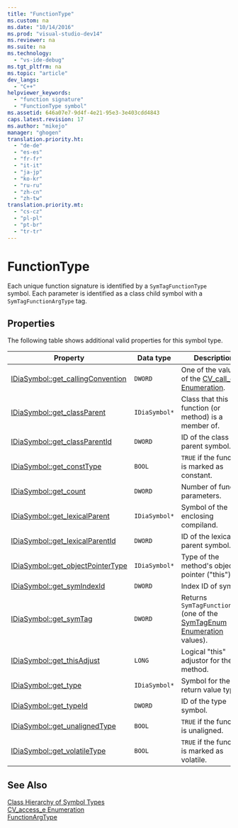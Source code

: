 ```yaml
---
title: "FunctionType"
ms.custom: na
ms.date: "10/14/2016"
ms.prod: "visual-studio-dev14"
ms.reviewer: na
ms.suite: na
ms.technology: 
  - "vs-ide-debug"
ms.tgt_pltfrm: na
ms.topic: "article"
dev_langs: 
  - "C++"
helpviewer_keywords: 
  - "function signature"
  - "FunctionType symbol"
ms.assetid: 646a07e7-9d4f-4e21-95e3-3e403cdd4843
caps.latest.revision: 17
ms.author: "mikejo"
manager: "ghogen"
translation.priority.ht: 
  - "de-de"
  - "es-es"
  - "fr-fr"
  - "it-it"
  - "ja-jp"
  - "ko-kr"
  - "ru-ru"
  - "zh-cn"
  - "zh-tw"
translation.priority.mt: 
  - "cs-cz"
  - "pl-pl"
  - "pt-br"
  - "tr-tr"
---
```

# FunctionType
Each unique function signature is identified by a `SymTagFunctionType` symbol. Each parameter is identified as a class child symbol with a `SymTagFunctionArgType` tag.  
  
## Properties  
 The following table shows additional valid properties for this symbol type.  
  
|Property|Data type|Description|  
|--------------|---------------|-----------------|  
|[IDiaSymbol::get_callingConvention](../debugger/idiasymbol--get_callingconvention.md)|`DWORD`|One of the values of the [CV_call_e Enumeration](../debugger/cv_call_e.md).|  
|[IDiaSymbol::get_classParent](../debugger/idiasymbol--get_classparent.md)|`IDiaSymbol*`|Class that this function (or method) is a member of.|  
|[IDiaSymbol::get_classParentId](../debugger/idiasymbol--get_classparentid.md)|`DWORD`|ID of the class parent symbol.|  
|[IDiaSymbol::get_constType](../debugger/idiasymbol--get_consttype.md)|`BOOL`|`TRUE` if the function is marked as constant.|  
|[IDiaSymbol::get_count](../debugger/idiasymbol--get_count.md)|`DWORD`|Number of function parameters.|  
|[IDiaSymbol::get_lexicalParent](../debugger/idiasymbol--get_lexicalparent.md)|`IDiaSymbol*`|Symbol of the enclosing compiland.|  
|[IDiaSymbol::get_lexicalParentId](../debugger/idiasymbol--get_lexicalparentid.md)|`DWORD`|ID of the lexical parent symbol.|  
|[IDiaSymbol::get_objectPointerType](../debugger/idiasymbol--get_objectpointertype.md)|`IDiaSymbol*`|Type of the method's object pointer ("this").|  
|[IDiaSymbol::get_symIndexId](../debugger/idiasymbol--get_symindexid.md)|`DWORD`|Index ID of symbol.|  
|[IDiaSymbol::get_symTag](../debugger/idiasymbol--get_symtag.md)|`DWORD`|Returns `SymTagFunctionType` (one of the [SymTagEnum Enumeration](../debugger/symtagenum.md) values).|  
|[IDiaSymbol::get_thisAdjust](../debugger/idiasymbol--get_thisadjust.md)|`LONG`|Logical "this" adjustor for the method.|  
|[IDiaSymbol::get_type](../debugger/idiasymbol--get_type.md)|`IDiaSymbol*`|Symbol for the return value type.|  
|[IDiaSymbol::get_typeId](../debugger/idiasymbol--get_typeid.md)|`DWORD`|ID of the type symbol.|  
|[IDiaSymbol::get_unalignedType](../debugger/idiasymbol--get_unalignedtype.md)|`BOOL`|`TRUE` if the function is unaligned.|  
|[IDiaSymbol::get_volatileType](../debugger/idiasymbol--get_volatiletype.md)|`BOOL`|`TRUE` if the function is marked as volatile.|  
  
## See Also  
 [Class Hierarchy of Symbol Types](../debugger/class-hierarchy-of-symbol-types.md)   
 [CV_access_e Enumeration](../debugger/cv_access_e.md)   
 [FunctionArgType](../debugger/functionargtype.md)